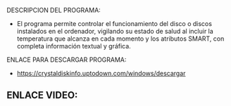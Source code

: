 DESCRIPCION DEL PROGRAMA: 
- El programa permite controlar el funcionamiento del disco o discos instalados en el ordenador, vigilando su estado de salud al incluir la 
  temperatura que alcanza en cada momento y los atributos SMART, con completa información textual y gráfica.

ENLACE PARA DESCARGAR PROGRAMA:
- https://crystaldiskinfo.uptodown.com/windows/descargar

ENLACE VIDEO: 
- 
